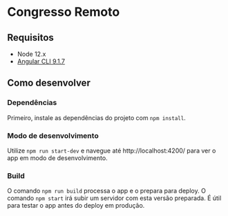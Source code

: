 # Congresso Remoto

## Requisitos

* Node 12.x
* [Angular CLI 9.1.7](https://github.com/angular/angular-cli)

## Como desenvolver

### Dependências

Primeiro, instale as dependências do projeto com `npm install`.

### Modo de desenvolvimento

Utilize `npm run start-dev` e navegue até http://localhost:4200/ para ver o app em modo de desenvolvimento.

### Build

O comando `npm run build` processa o app e o prepara para deploy. O comando `npm start` irá subir um servidor com esta versão preparada. É útil para testar o app antes do deploy em produção.
